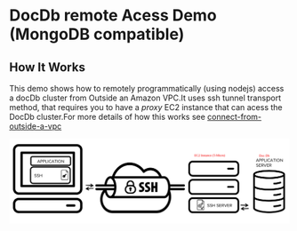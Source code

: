 # DocDb remote Acess Demo (MongoDB compatible) 

## How It Works

This demo shows how to remotely programmatically (using nodejs) access a docDb cluster from Outside an Amazon VPC.It uses ssh tunnel transport method, that requires you to have a *proxy* EC2 instance that can acess the DocDb cluster.For more details of how this works see [connect-from-outside-a-vpc](https://docs.aws.amazon.com/documentdb/latest/developerguide/connect-from-outside-a-vpc.html)

![infrastructure](.images/ssh_tunneling_port_forward.png)

## 